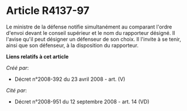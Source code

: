 # Article R4137-97

Le ministre de la défense notifie simultanément au comparant l'ordre d'envoi devant le conseil supérieur et le nom du
rapporteur désigné. Il l'avise qu'il peut désigner un défenseur de son choix. Il l'invite à se tenir, ainsi que son
défenseur, à la disposition du rapporteur.

**Liens relatifs à cet article**

_Créé par_:

  - Décret n°2008-392 du 23 avril 2008 - art. (V)

_Cité par_:

  - Décret n°2008-951 du 12 septembre 2008 - art. 14 (VD)
